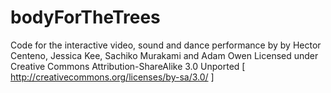 bodyForTheTrees
===============

Code for the interactive video, sound and dance performance by by Hector Centeno, Jessica Kee, Sachiko Murakami and Adam Owen
Licensed under Creative Commons Attribution-ShareAlike 3.0 Unported [ http://creativecommons.org/licenses/by-sa/3.0/ ]
